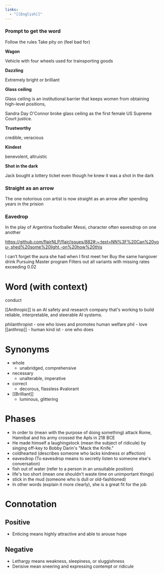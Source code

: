 ```yaml
---
links:
  - "[[English]]"
---
```

### Prompt to get the word

Follow the rules
Take pity on (feel bad for)

**Wagon**

Vehicle with four wheels used for trainsporting goods

**Dazzling**

Extremely bright or brilliant

**Glass ceiling**

Glass ceiling is an institutional barrier that keeps women from obtaining high-level positions,

Sandra Day O'Connor broke glass ceiling as the first female US Supreme Court justice.

**Trustworthy**

credible, veracious

**Kindest**

benevolent, altruistic

**Shot in the dark**

Jack bought a lottery ticket even though he knew it was a shot in the dark

### Straight as an arrow

The one notorious con artist is now straight as an arrow after spending years in the prision

### Eavedrop

In the play of Argentina footballer Messi, character often eavesdrop on one another

https://github.com/flairNLP/flair/issues/882#:~:text=NN%3F%20Can%20you-,shed%20some%20light,-on%20how%20this

I can’t forget the aura she had when I first meet her
Buy the same hangover drink
Pursuing Master program
Filters out all variants with missing rates exceeding 0.02

# Word (with context)

conduct

[[Anthropic]] is an AI safety and research company that's working to build reliable, interpretable, and steerable AI systems.

philanthropist - one who loves and promotes human welfare
phil - love
[[anthrop]] - human kind
ist - one who does

# Synonyms

- whole
	- unabridged, comprehensive
- necessary
	- unalterable, imperative
- correct
	- decorous, flassless #valorant
- [[Brilliant]]
	- luminous, glittering

# Phases

- In order to (mean with the purpose of doing something) attack Rome, Hannibal and his army crossed the Apls in 218 BCE
- He made himself a laughingstock (mean the subject of ridicule) by singing off-key to Bobby Darin's "Mack the Knife."
- coldhearted (describes someone who lacks kindness or affection)
- eavesdrop (To eavesdrop means to secretly listen to someone else's conversation)
- fish out of water (refer to a person in an unsuitable position)
- life's too short (mean one shouldn't waste time on unimportant things)
- stick in the mud (someone who is dull or old-fashtioned)
- In other words (explain it more clearly), she is a great fit for the job

# Connotation

## Positive

- Enticing means highly attractive and able to arouse hope

## Negative

- Lethargy means weakness, sleepiness, or sluggishness
- Derisive mean sneering and expressing contempt or ridicule